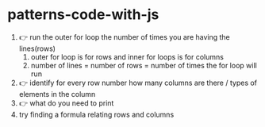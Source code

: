 # patterns-code-with-js

1. 👉 run the outer for loop the number of times you are having the lines(rows)
    1. outer for loop is for rows and inner for loops is for columns
    2. number of lines = number of rows = number of times the for loop will run
1. 👉 identify for every row number how many columns are there / types of elements in the column
1. 👉 what do you need to print
1. try finding a formula relating rows and columns
